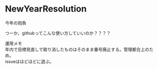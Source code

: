 # NewYearResolution
今年の抱負

つーか、githubってこんな使い方していいのか？？？？  
  
運用メモ  
年内で目標見直しで取り消したものはそのまま番号廃止する。管理都合上のため。  
issueはほどほどに遊ぶ。  

